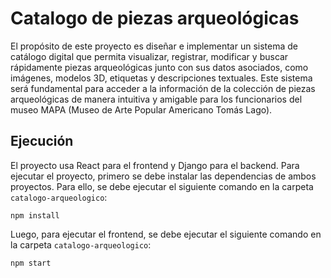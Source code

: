 # Catalogo de piezas arqueológicas
El propósito de este proyecto es diseñar e implementar un sistema de catálogo digital que permita visualizar, registrar, modificar y buscar rápidamente piezas arqueológicas junto con sus datos asociados, como imágenes, modelos 3D, etiquetas y descripciones textuales. Este sistema será fundamental para acceder a la información de la colección de piezas arqueológicas de manera intuitiva y amigable para los funcionarios del museo MAPA (Museo de Arte Popular Americano Tomás Lago).

## Ejecución
El proyecto usa React para el frontend y Django para el backend. Para ejecutar el proyecto, primero se debe instalar las dependencias de ambos proyectos. Para ello, se debe ejecutar el siguiente comando en la carpeta `catalogo-arqueologico`:
``` 
npm install
```
Luego, para ejecutar el frontend, se debe ejecutar el siguiente comando en la carpeta `catalogo-arqueologico`:
```
npm start
```